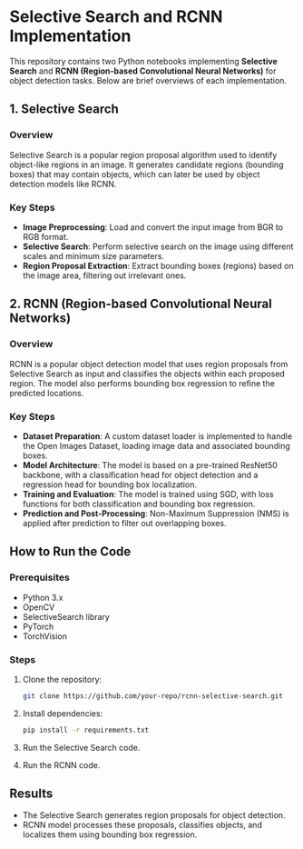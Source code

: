# Selective Search and RCNN Implementation

This repository contains two Python notebooks implementing **Selective Search** and **RCNN (Region-based Convolutional Neural Networks)** for object detection tasks. Below are brief overviews of each implementation.

## 1. Selective Search

### Overview
Selective Search is a popular region proposal algorithm used to identify object-like regions in an image. It generates candidate regions (bounding boxes) that may contain objects, which can later be used by object detection models like RCNN.

### Key Steps
- **Image Preprocessing**: Load and convert the input image from BGR to RGB format.
- **Selective Search**: Perform selective search on the image using different scales and minimum size parameters.
- **Region Proposal Extraction**: Extract bounding boxes (regions) based on the image area, filtering out irrelevant ones.

## 2. RCNN (Region-based Convolutional Neural Networks)

### Overview
RCNN is a popular object detection model that uses region proposals from Selective Search as input and classifies the objects within each proposed region. The model also performs bounding box regression to refine the predicted locations.

### Key Steps
- **Dataset Preparation**: A custom dataset loader is implemented to handle the Open Images Dataset, loading image data and associated bounding boxes.
- **Model Architecture**: The model is based on a pre-trained ResNet50 backbone, with a classification head for object detection and a regression head for bounding box localization.
- **Training and Evaluation**: The model is trained using SGD, with loss functions for both classification and bounding box regression.
- **Prediction and Post-Processing**: Non-Maximum Suppression (NMS) is applied after prediction to filter out overlapping boxes.

## How to Run the Code

### Prerequisites
- Python 3.x
- OpenCV
- SelectiveSearch library
- PyTorch
- TorchVision

### Steps
1. Clone the repository:
    ```bash
    git clone https://github.com/your-repo/rcnn-selective-search.git
    ```
2. Install dependencies:
    ```bash
    pip install -r requirements.txt
    ```
3. Run the Selective Search code.
   
4. Run the RCNN code.
   
## Results
- The Selective Search generates region proposals for object detection.
- RCNN model processes these proposals, classifies objects, and localizes them using bounding box regression.


